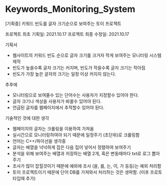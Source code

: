 # Keywords_Monitoring_System
[기획중] 키워드 빈도를 글자 크기순으로 보여주는 토이 프로젝트

프로젝트 최초 기획일: 2021.10.17
프로젝트 최종 수정일: 2021.10.17

기획서
- 웹사이트의 키워드 빈도 순으로 글자 크기를 크거자 작게 보여주는 모니터링 시스템 제작
- 빈도가 높을수록 글자 크기는 커지며, 빈도가 작을수록 글자 크기는 작아짐
- 빈도가 가장 높은 글자의 크기는 일정 이상 커지지 않는다.

추후에
- 모니터링으로 보여줄수 있는 단어수는 사용자가 지정할수 있어야 한다.
- 글자 크기나 색상을 사용자가 바꿀수 있어야 된다.
- 언급된 글자를 웹페이지에서 추적할수 있어야 된다.


기술적인 것에 대한 생각
- 웹페이지의 글자는 크롤링을 이용하여 가져옴
- 실시간으로 모니터링하여야 되기 때문에 일정주기 (초단위)로 크롤링함
- 언어는 C++/파이선을 생각중
- 글자는 배열을 넉넉하게 잡은 다음 집어 넣어서 정렬하여 보여주기
- 분석을 위해 보여주는 배열과 저장하는 배열 2개, 혹은 변동때마다 txt로 로그 뽑아주기
- 조사가 많이 잡힐것이기 때문에 예외에 조사 (을, 를, 는, 이, 가 등등)는 예외 처리함
- 토이 프로젝트이기 때문에 단어 DB를 가져와서 처리하는 것은 생략함. (이후 프로토타입때 추가)

